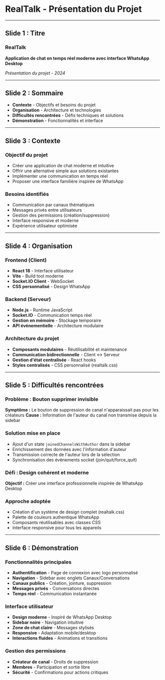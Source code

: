 # RealTalk - Présentation du Projet

---

## Slide 1 : Titre

### RealTalk
**Application de chat en temps réel moderne avec interface WhatsApp Desktop**

*Présentation du projet - 2024*

---

## Slide 2 : Sommaire

- **Contexte** - Objectifs et besoins du projet
- **Organisation** - Architecture et technologies  
- **Difficultés rencontrées** - Défis techniques et solutions
- **Démonstration** - Fonctionnalités et interface

---

## Slide 3 : Contexte

### Objectif du projet
- Créer une application de chat moderne et intuitive
- Offrir une alternative simple aux solutions existantes
- Implémenter une communication en temps réel
- Proposer une interface familière inspirée de WhatsApp

### Besoins identifiés
- Communication par canaux thématiques
- Messages privés entre utilisateurs
- Gestion des permissions (création/suppression)
- Interface responsive et moderne
- Expérience utilisateur optimisée

---

## Slide 4 : Organisation

### Frontend (Client)
- **React 18** - Interface utilisateur
- **Vite** - Build tool moderne
- **Socket.IO Client** - WebSocket
- **CSS personnalisé** - Design WhatsApp

### Backend (Serveur)
- **Node.js** - Runtime JavaScript
- **Socket.IO** - Communication temps réel
- **Gestion en mémoire** - Stockage temporaire
- **API événementielle** - Architecture modulaire

### Architecture du projet
- **Composants modulaires** - Réutilisabilité et maintenance
- **Communication bidirectionnelle** - Client ↔ Serveur
- **Gestion d'état centralisée** - React hooks
- **Styles centralisés** - CSS personnalisé (realtalk.css)

---

## Slide 5 : Difficultés rencontrées

### Problème : Bouton supprimer invisible
**Symptôme :** Le bouton de suppression de canal n'apparaissait pas pour les créateurs
**Cause :** Information de l'auteur du canal non transmise depuis la sidebar

### Solution mise en place
- Ajout d'un state `joinedChannelsWithAuthor` dans la sidebar
- Enrichissement des données avec l'information d'auteur
- Transmission correcte de l'auteur lors de la sélection
- Synchronisation des événements socket (join/quit/force_quit)

### Défi : Design cohérent et moderne
**Objectif :** Créer une interface professionnelle inspirée de WhatsApp Desktop

### Approche adoptée
- Création d'un système de design complet (realtalk.css)
- Palette de couleurs authentique WhatsApp
- Composants réutilisables avec classes CSS
- Interface responsive pour tous les appareils

---

## Slide 6 : Démonstration

### Fonctionnalités principales
- **Authentification** - Page de connexion avec logo personnalisé
- **Navigation** - Sidebar avec onglets Canaux/Conversations
- **Canaux publics** - Création, jointure, suppression
- **Messages privés** - Conversations directes
- **Temps réel** - Communication instantanée

### Interface utilisateur
- **Design moderne** - Inspiré de WhatsApp Desktop
- **Sidebar noire** - Navigation intuitive
- **Zone de chat claire** - Messages stylisés
- **Responsive** - Adaptation mobile/desktop
- **Interactions fluides** - Animations et transitions

### Gestion des permissions
- **Créateur de canal** - Droits de suppression
- **Membres** - Participation et sortie libre
- **Sécurité** - Confirmations pour actions critiques